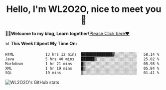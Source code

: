 <h1 align = "center">Hello, I'm WL2O2O, nice to meet you 👋</h1>

🧑‍💻**Welcome to my blog, Learn together!**[Please Click here❤️](https://wl2o2o.github.io)

📊 **This Week I Spent My Time On:**
<!--START_SECTION:waka-->

```txt
HTML              13 hrs 12 mins  ██████████████▓░░░░░░░░░░   58.14 %
Java              5 hrs 40 mins   ██████▒░░░░░░░░░░░░░░░░░░   25.02 %
Markdown          1 hr 21 mins    █▒░░░░░░░░░░░░░░░░░░░░░░░   05.98 %
XML               1 hr 19 mins    █▒░░░░░░░░░░░░░░░░░░░░░░░   05.84 %
SQL               19 mins         ▒░░░░░░░░░░░░░░░░░░░░░░░░   01.41 %
```

<!--END_SECTION:waka-->

![WL2O2O's GitHub stats](https://github-readme-stats.vercel.app/api?username=wl2o2o&show_icons=true)


<!--
**WL2O2O/WL2O2O** is a ✨ _special_ ✨ repository because its `README.md` (this file) appears on your GitHub profile.

Here are some ideas to get you started:

- 🔭 I’m currently working on ...
- 🌱 I’m currently learning ...
- 👯 I’m looking to collaborate on ...
- 🤔 I’m looking for help with ...
- 💬 Ask me about ...
- 📫 How to reach me: ...
- 😄 Pronouns: ...
- ⚡ Fun fact: ...
-->
